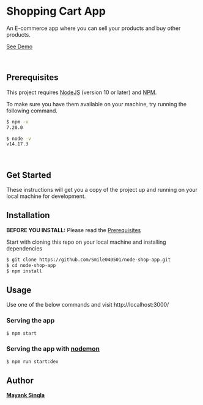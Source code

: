 # Shopping Cart App

An E-commerce app where you can sell your products and buy other products.

[See Demo](https://node-shop-app001.herokuapp.com/)

<br />

## Prerequisites

This project requires [NodeJS](http://nodejs.org/) (version 10 or later) and [NPM](https://npmjs.org/).

To make sure you have them available on your machine,
try running the following command.

```sh
$ npm -v
7.20.0

$ node -v
v14.17.3
```

<br />

## Get Started

These instructions will get you a copy of the project up and running on your local machine for development.

## Installation

**BEFORE YOU INSTALL:** Please read the [Prerequisites](#prerequisites)

Start with cloning this repo on your local machine and installing dependencies

```sh
$ git clone https://github.com/Smile040501/node-shop-app.git
$ cd node-shop-app
$ npm install
```

## Usage

Use one of the below commands and visit http://localhost:3000/

### Serving the app

```sh
$ npm start
```

### Serving the app with [nodemon](https://nodemon.io/)

```sh
$ npm run start:dev
```

## Author

[**Mayank Singla**](https://github.com/Smile040501)
